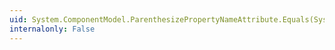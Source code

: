 ```yaml
---
uid: System.ComponentModel.ParenthesizePropertyNameAttribute.Equals(System.Object)
internalonly: False
---
```

